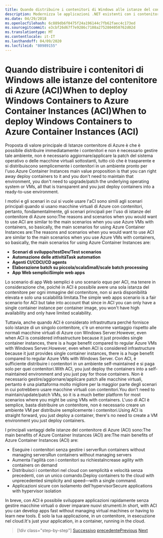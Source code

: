 ```yaml
---
title: Quando distribuire i contenitori di Windows alle istanze del contenitore di Azure (ACI)When to deploy Windows Containers to Azure Container Instances (ACI)
description: Modernizza le applicazioni .NET esistenti con i contenitori di Azure Cloud e Windows . Quando distribuire i contenitori di Windows alle istanze del contenitore di Azure (ACI)When to deploy Windows Containers to Azure Container Instances (ACI)
ms.date: 04/29/2018
ms.openlocfilehash: 6c889db6f0475f24a196144c7fb62faec4c173ed
ms.sourcegitcommit: e3cbf26d67f7e9286c7108a2752804050762d02d
ms.translationtype: MT
ms.contentlocale: it-IT
ms.lasthandoff: 04/09/2020
ms.locfileid: "80989155"
---
```

# <a name="when-to-deploy-windows-containers-to-azure-container-instances-aci"></a><span data-ttu-id="7c37f-103">Quando distribuire i contenitori di Windows alle istanze del contenitore di Azure (ACI)When to deploy Windows Containers to Azure Container Instances (ACI)</span><span class="sxs-lookup"><span data-stu-id="7c37f-103">When to deploy Windows Containers to Azure Container Instances (ACI)</span></span>

<span data-ttu-id="7c37f-104">Proposta di valore principale di Istanze contenitore di Azure è che è possibile distribuire immediatamente i contenitori e non è necessario gestire tale ambiente, non è necessario aggiornare/applicare la patch del sistema operativo o delle macchine virtuali sottostanti, tutto ciò che è trasparente e si distribuiscono semplicemente i contenitori in un ambiente pronto per l'uso.</span><span class="sxs-lookup"><span data-stu-id="7c37f-104">Azure Container Instances main value proposition is that you can right away deploy containers to it and you don't need to maintain that environment, you don't need to upgrade/patch the underlying operating system or VMs, all that is transparent and you just deploy containers into a ready-to-use environment.</span></span>

<span data-ttu-id="7c37f-105">I motivi e gli scenari in cui si vuole usare l'aCI sono simili agli scenari principali quando si usano macchine virtuali di Azure con contenitori, pertanto, fondamentalmente, gli scenari principali per l'uso di istanze del contenitore di Azure sono:The reasons and scenarios when you would want to use ACI are similar to the main scenarios when you use Azure VMs with containers, so basically, the main scenarios for using Azure Container Instances are:</span><span class="sxs-lookup"><span data-stu-id="7c37f-105">The reasons and scenarios when you would want to use ACI are similar to the main scenarios when you use Azure VMs with containers, so basically, the main scenarios for using Azure Container Instances are:</span></span>

- <span data-ttu-id="7c37f-106">**Scenari di sviluppo/test**</span><span class="sxs-lookup"><span data-stu-id="7c37f-106">**Dev/Test scenarios**</span></span>
- <span data-ttu-id="7c37f-107">**Automazione delle attività**</span><span class="sxs-lookup"><span data-stu-id="7c37f-107">**Task automation**</span></span>
- <span data-ttu-id="7c37f-108">**Agenti CI/CD**</span><span class="sxs-lookup"><span data-stu-id="7c37f-108">**CI/CD agents**</span></span>
- <span data-ttu-id="7c37f-109">**Elaborazione batch su piccola/scala**</span><span class="sxs-lookup"><span data-stu-id="7c37f-109">**Small/scale batch processing**</span></span>
- <span data-ttu-id="7c37f-110">**App Web semplici**</span><span class="sxs-lookup"><span data-stu-id="7c37f-110">**Simple web apps**</span></span>

<span data-ttu-id="7c37f-111">Lo scenario di app Web semplici è uno scenario equo per ACI, ma tenere in considerazione che, poiché in ACI è possibile avere una sola istanza del contenitore per ogni immagine del contenitore, non si avrà disponibilità elevata e solo una scalabilità limitata.</span><span class="sxs-lookup"><span data-stu-id="7c37f-111">The simple web apps scenario is a fair scenario for ACI but take into account that since in ACI you can only have a single container instance per container image, you won't have high availability and only have limited scalability.</span></span>

<span data-ttu-id="7c37f-112">Tuttavia, anche quando ACI è considerato infrastruttura perché fornisce solo istanze di un singolo contenitore, c'è un enorme vantaggio rispetto alle normali macchine virtuali di Azure con Windows Server.However, even when ACI is considered infrastructure because it just provides single container instances, there is a huge benefit compared to regular Azure VMs with Windows Server.</span><span class="sxs-lookup"><span data-stu-id="7c37f-112">However, even when ACI is considered infrastructure because it just provides single container instances, there is a huge benefit compared to regular Azure VMs with Windows Server.</span></span> <span data-ttu-id="7c37f-113">Con ACI, è sufficiente distribuire i contenitori in un ambiente self-maintained e si paga solo per quei contenitori.</span><span class="sxs-lookup"><span data-stu-id="7c37f-113">With ACI, you just deploy the containers into a self-maintained environment and you just pay for those containers.</span></span> <span data-ttu-id="7c37f-114">Non è necessario gestire/aggiornare/applicare patch alle macchine virtuali, pertanto è una piattaforma molto migliore per la maggior parte degli scenari in cui potrebbero usare macchine virtuali con contenitori.</span><span class="sxs-lookup"><span data-stu-id="7c37f-114">You don't need to maintain/update/patch VMs, so it is a much better platform for most scenarios where you might be using VMs with containers.</span></span> <span data-ttu-id="7c37f-115">L'uso di ACI è semplice, basta distribuire un contenitore, non è necessario creare un ambiente VM per distribuire semplicemente i contenitori.</span><span class="sxs-lookup"><span data-stu-id="7c37f-115">Using ACI is straight forward, you just deploy a container, there's no need to create a VM environment you just deploy containers.</span></span>

<span data-ttu-id="7c37f-116">I principali vantaggi delle istanze del contenitore di Azure (ACI) sono:The main benefits of Azure Container Instances (ACI) are:</span><span class="sxs-lookup"><span data-stu-id="7c37f-116">The main benefits of Azure Container Instances (ACI) are:</span></span>

- <span data-ttu-id="7c37f-117">Eseguire i contenitori senza gestire i serverRun containers without managing servers</span><span class="sxs-lookup"><span data-stu-id="7c37f-117">Run containers without managing servers</span></span>
- <span data-ttu-id="7c37f-118">Aumenta l'agilità con i contenitori su richiesta</span><span class="sxs-lookup"><span data-stu-id="7c37f-118">Increase agility with containers on demand</span></span>
- <span data-ttu-id="7c37f-119">Distribuisci i contenitori nel cloud con semplicità e velocità senza precedenti, con un unico comando.</span><span class="sxs-lookup"><span data-stu-id="7c37f-119">Deploy containers to the cloud with unprecedented simplicity and speed—with a single command.</span></span>
- <span data-ttu-id="7c37f-120">Applicazioni sicure con isolamento dell'hypervisor</span><span class="sxs-lookup"><span data-stu-id="7c37f-120">Secure applications with hypervisor isolation</span></span>

<span data-ttu-id="7c37f-121">In breve, con ACI è possibile sviluppare applicazioni rapidamente senza gestire macchine virtuali o dover imparare nuovi strumenti.</span><span class="sxs-lookup"><span data-stu-id="7c37f-121">In short, with ACI you can develop apps fast without managing virtual machines or having to learn new tools.</span></span> <span data-ttu-id="7c37f-122">È solo la tua applicazione, in un contenitore, in esecuzione nel cloud.</span><span class="sxs-lookup"><span data-stu-id="7c37f-122">It's just your application, in a container, running in the cloud.</span></span>

> [!div class="step-by-step"]
> <span data-ttu-id="7c37f-123">[Successivo](when-to-deploy-windows-containers-to-azure-vms-iaas-cloud.md)
> [precedente](when-to-deploy-windows-containers-to-azure-container-service-kubernetes.md)</span><span class="sxs-lookup"><span data-stu-id="7c37f-123">[Previous](when-to-deploy-windows-containers-to-azure-vms-iaas-cloud.md)
[Next](when-to-deploy-windows-containers-to-azure-container-service-kubernetes.md)</span></span>
